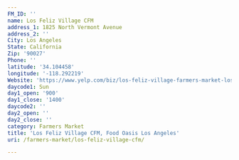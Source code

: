 ```yaml
---
FM_ID: ''
name: Los Feliz Village CFM
address_1: 1825 North Vermont Avenue
address_2: ''
City: Los Angeles
State: California
Zip: '90027'
Phone: ''
latitude: '34.104458'
longitude: '-118.292219'
Website: 'https://www.yelp.com/biz/los-feliz-village-farmers-market-los-angeles'
daycode1: Sun
day1_open: '900'
day1_close: '1400'
daycode2: ''
day2_open: ''
day2_close: ''
category: Farmers Market
title: 'Los Feliz Village CFM, Food Oasis Los Angeles'
uri: /farmers-market/los-feliz-village-cfm/

---
```

